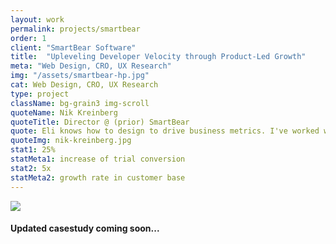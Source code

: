 ```yaml
---
layout: work
permalink: projects/smartbear
order: 1
client: "SmartBear Software"
title:  "Upleveling Developer Velocity through Product-Led Growth"
meta: "Web Design, CRO, UX Research"
img: "/assets/smartbear-hp.jpg"
cat: Web Design, CRO, UX Research
type: project
className: bg-grain3 img-scroll
quoteName: Nik Kreinberg
quoteTitle: Director @ (prior) SmartBear
quote: Eli knows how to design to drive business metrics. I've worked with him in multiple companies where he is given an end-goal and he builds a plan and design that exceeds KPis with UX research, a/b testing and data-driven design.
quoteImg: nik-kreinberg.jpg
stat1: 25%
statMeta1: increase of trial conversion
stat2: 5x
statMeta2: growth rate in customer base
---
```

 
<img src="{{ page.img }}" /> 

#### Updated casestudy coming soon... 

